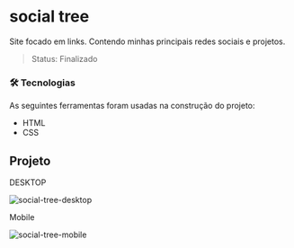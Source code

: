 # social tree
<p>Site focado em links. Contendo minhas principais redes sociais e projetos. </p>

> Status: Finalizado

### 🛠 Tecnologias

As seguintes ferramentas foram usadas na construção do projeto:

- HTML
- CSS



## Projeto <br>
DESKTOP

![social-tree-desktop](https://user-images.githubusercontent.com/95758854/193297987-bb16fcba-4f15-4290-850c-c65c87b00b11.png)

Mobile 

![social-tree-mobile](https://user-images.githubusercontent.com/95758854/193298471-4da40e26-97f1-40d1-85d3-1111aacfd037.png)



